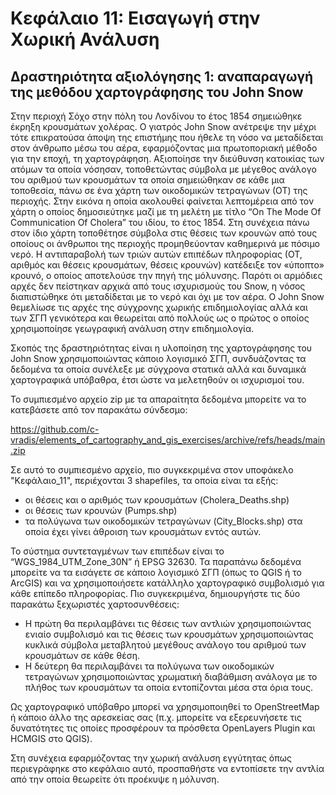 # Κεφάλαιο 11: Εισαγωγή στην Χωρική Ανάλυση
## Δραστηριότητα αξιολόγησης 1: αναπαραγωγή της μεθόδου χαρτογράφησης του John Snow

Στην περιοχή Σόχο στην πόλη του Λονδίνου το έτος 1854 σημειώθηκε έκρηξη κρουσμάτων χολέρας. Ο γιατρός John Snow ανέτρεψε την μέχρι τότε επικρατούσα άποψη της επιστήμης που ήθελε τη νόσο να μεταδίδεται στον άνθρωπο μέσω του αέρα, εφαρμόζοντας μια πρωτοποριακή μέθοδο για την εποχή, τη χαρτογράφηση. Αξιοποίησε την διεύθυνση κατοικίας των ατόμων τα οποία νόσησαν, τοποθετώντας σύμβολα με μέγεθος ανάλογο του αριθμού των κρουσμάτων τα οποία σημειώθηκαν σε κάθε μια τοποθεσία, πάνω σε ένα χάρτη των οικοδομικών τετραγώνων (ΟΤ) της περιοχής. Στην εικόνα η οποία ακολουθεί φαίνεται λεπτομέρεια από τον χάρτη ο οποίος δημοσιεύτηκε μαζί με τη μελέτη με τίτλο “On The Mode Of Communication Of Cholera” του ιδίου, το έτος 1854. Στη συνέχεια πάνω στον ίδιο χάρτη τοποθέτησε σύμβολα στις θέσεις των κρουνών από τους οποίους οι άνθρωποι της περιοχής προμηθεύονταν καθημερινά με πόσιμο νερό. Η αντιπαραβολή των τριών αυτών επιπέδων πληροφορίας (ΟΤ, αριθμός και θέσεις κρουσμάτων, θέσεις κρουνών) κατέδειξε τον «ύποπτο» κρουνό, ο οποίος αποτελούσε την πηγή της μόλυνσης. Παρότι οι αρμόδιες αρχές δεν πείστηκαν αρχικά από τους ισχυρισμούς του Snow, η νόσος διαπιστώθηκε ότι μεταδίδεται με το νερό και όχι με τον αέρα. Ο John Snow θεμελίωσε τις αρχές της σύγχρονης χωρικής επιδημιολογίας αλλά και των ΣΓΠ γενικότερα και θεωρείται από πολλούς ως ο πρώτος ο οποίος χρησιμοποίησε γεωγραφική ανάλυση στην επιδημιολογία.

Σκοπός της δραστηριότητας είναι η υλοποίηση της χαρτογράφησης του John Snow χρησιμοποιώντας κάποιο λογισμικό ΣΓΠ, συνδυάζοντας τα δεδομένα τα οποία συνέλεξε με σύγχρονα στατικά αλλά και δυναμικά χαρτογραφικά υπόβαθρα, έτσι ώστε να μελετηθούν οι ισχυρισμοί του.

To συμπιεσμένο αρχείο zip με τα απαραίτητα δεδομένα μπορείτε να το κατεβάσετε από τον παρακάτω σύνδεσμο:

https://github.com/c-vradis/elements_of_cartography_and_gis_exercises/archive/refs/heads/main.zip 

Σε αυτό το συμπιεσμένο αρχείο, πιο συγκεκριμένα στον υποφάκελο "Κεφάλαιο_11", περιέχονται 3 shapefiles, τα οποία είναι τα εξής:

- οι θέσεις και ο αριθμός των κρουσμάτων (Cholera_Deaths.shp)
- οι θέσεις των κρουνών (Pumps.shp)
- τα πολύγωνα των οικοδομικών τετραγώνων (City_Blocks.shp) στα οποία έχει γίνει άθροιση των κρουσμάτων εντός αυτών. 

Το σύστημα συντεταγμένων των επιπέδων είναι το “WGS_1984_UTM_Zone_30N” ή EPSG 32630. Τα παραπάνω δεδομένα μπορείτε να τα εισάγετε σε κάποιο λογισμικό ΣΓΠ (όπως το QGIS ή το ArcGIS) και να χρησιμοποιήσετε κατάλληλο χαρτογραφικό συμβολισμό για κάθε επίπεδο πληροφορίας. Πιο συγκεκριμένα, δημιουργήστε τις δύο παρακάτω ξεχωριστές χαρτοσυνθέσεις:

- Η πρώτη θα περιλαμβάνει τις θέσεις των αντλιών χρησιμοποιώντας ενιαίο συμβολισμό και τις θέσεις των κρουσμάτων χρησιμοποιώντας κυκλικά σύμβολα μεταβλητού μεγέθους ανάλογο του αριθμού των κρουσμάτων σε κάθε θέση.
- Η δεύτερη θα περιλαμβάνει τα πολύγωνα των οικοδομικών τετραγώνων χρησιμοποιώντας χρωματική διαβάθμιση ανάλογα με το πλήθος των κρουσμάτων τα οποία εντοπίζονται μέσα στα όρια τους.

Ως χαρτογραφικό υπόβαθρο μπορεί να χρησιμοποιηθεί το OpenStreetMap ή κάποιο άλλο της αρεσκείας σας (π.χ. μπορείτε να εξερευνήσετε τις δυνατότητες τις οποίες προσφέρουν τα πρόσθετα OpenLayers Plugin και HCMGIS στο QGIS).

Στη συνέχεια εφαρμόζοντας την χωρική ανάλυση εγγύτητας όπως περιεγράφηκε στο κεφάλαιο αυτό, προσπαθήστε να εντοπίσετε την αντλία από την οποία θεωρείτε ότι προέκυψε η μόλυνση.
